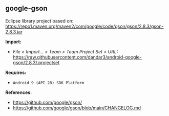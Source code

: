 ## google-gson

Eclipse library project based on:<br/>
https://repo1.maven.org/maven2/com/google/code/gson/gson/2.8.3/gson-2.8.3.jar

**Import:**
- _File > Import... > Team > Team Project Set > URL:_<br/>
  https://raw.githubusercontent.com/dandar3/android-google-gson/2.8.3/.projectset

**Requires:**
- `Android 9 (API 28) SDK Platform`

**References:**
- https://github.com/google/gson/
- https://github.com/google/gson/blob/main/CHANGELOG.md